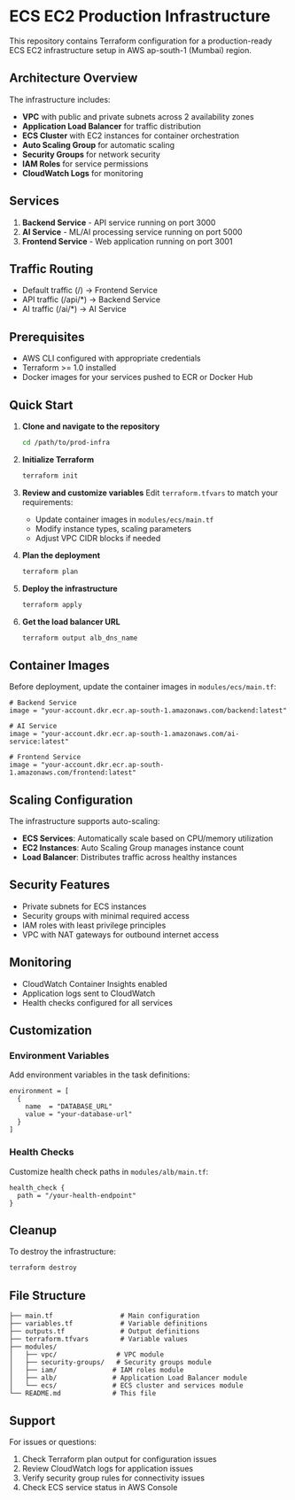 # ECS EC2 Production Infrastructure

This repository contains Terraform configuration for a production-ready ECS EC2 infrastructure setup in AWS ap-south-1 (Mumbai) region.

## Architecture Overview

The infrastructure includes:
- **VPC** with public and private subnets across 2 availability zones
- **Application Load Balancer** for traffic distribution
- **ECS Cluster** with EC2 instances for container orchestration
- **Auto Scaling Group** for automatic scaling
- **Security Groups** for network security
- **IAM Roles** for service permissions
- **CloudWatch Logs** for monitoring

## Services

1. **Backend Service** - API service running on port 3000
2. **AI Service** - ML/AI processing service running on port 5000  
3. **Frontend Service** - Web application running on port 3001

## Traffic Routing

- Default traffic (/) → Frontend Service
- API traffic (/api/*) → Backend Service
- AI traffic (/ai/*) → AI Service

## Prerequisites

- AWS CLI configured with appropriate credentials
- Terraform >= 1.0 installed
- Docker images for your services pushed to ECR or Docker Hub

## Quick Start

1. **Clone and navigate to the repository**
   ```bash
   cd /path/to/prod-infra
   ```

2. **Initialize Terraform**
   ```bash
   terraform init
   ```

3. **Review and customize variables**
   Edit `terraform.tfvars` to match your requirements:
   - Update container images in `modules/ecs/main.tf`
   - Modify instance types, scaling parameters
   - Adjust VPC CIDR blocks if needed

4. **Plan the deployment**
   ```bash
   terraform plan
   ```

5. **Deploy the infrastructure**
   ```bash
   terraform apply
   ```

6. **Get the load balancer URL**
   ```bash
   terraform output alb_dns_name
   ```

## Container Images

Before deployment, update the container images in `modules/ecs/main.tf`:

```hcl
# Backend Service
image = "your-account.dkr.ecr.ap-south-1.amazonaws.com/backend:latest"

# AI Service  
image = "your-account.dkr.ecr.ap-south-1.amazonaws.com/ai-service:latest"

# Frontend Service
image = "your-account.dkr.ecr.ap-south-1.amazonaws.com/frontend:latest"
```

## Scaling Configuration

The infrastructure supports auto-scaling:
- **ECS Services**: Automatically scale based on CPU/memory utilization
- **EC2 Instances**: Auto Scaling Group manages instance count
- **Load Balancer**: Distributes traffic across healthy instances

## Security Features

- Private subnets for ECS instances
- Security groups with minimal required access
- IAM roles with least privilege principles
- VPC with NAT gateways for outbound internet access

## Monitoring

- CloudWatch Container Insights enabled
- Application logs sent to CloudWatch
- Health checks configured for all services

## Customization

### Environment Variables
Add environment variables in the task definitions:
```hcl
environment = [
  {
    name  = "DATABASE_URL"
    value = "your-database-url"
  }
]
```

### Health Checks
Customize health check paths in `modules/alb/main.tf`:
```hcl
health_check {
  path = "/your-health-endpoint"
}
```

## Cleanup

To destroy the infrastructure:
```bash
terraform destroy
```

## File Structure

```
├── main.tf                 # Main configuration
├── variables.tf            # Variable definitions
├── outputs.tf              # Output definitions
├── terraform.tfvars        # Variable values
├── modules/
│   ├── vpc/               # VPC module
│   ├── security-groups/   # Security groups module
│   ├── iam/              # IAM roles module
│   ├── alb/              # Application Load Balancer module
│   └── ecs/              # ECS cluster and services module
└── README.md             # This file
```

## Support

For issues or questions:
1. Check Terraform plan output for configuration issues
2. Review CloudWatch logs for application issues
3. Verify security group rules for connectivity issues
4. Check ECS service status in AWS Console